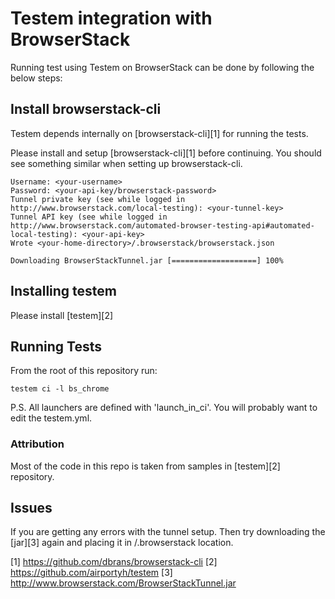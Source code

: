 Testem integration with BrowserStack
====================================

Running test using Testem on BrowserStack can be done by following the below steps:

Install browserstack-cli
------------------------
Testem depends internally on [browserstack-cli][1] for running the tests.

Please install and setup [browserstack-cli][1] before continuing. You should see something similar when setting up browserstack-cli.

	Username: <your-username>
	Password: <your-api-key/browserstack-password>
	Tunnel private key (see while logged in http://www.browserstack.com/local-testing): <your-tunnel-key>
	Tunnel API key (see while logged in http://www.browserstack.com/automated-browser-testing-api#automated-local-testing): <your-api-key>
	Wrote <your-home-directory>/.browserstack/browserstack.json

	Downloading BrowserStackTunnel.jar [===================] 100%

Installing testem
-----------------
Please install [testem][2]

Running Tests
-------------
From the root of this repository run:

	testem ci -l bs_chrome

P.S. All launchers are defined with 'launch_in_ci'. You will probably want to edit the testem.yml.

### Attribution

Most of the code in this repo is taken from samples in [testem][2] repository.


## Issues
If you are getting any errors with the tunnel setup. Then try downloading the [jar][3] again and placing it in <your-home-directory>/.browserstack location.


[1] https://github.com/dbrans/browserstack-cli
[2] https://github.com/airportyh/testem
[3] http://www.browserstack.com/BrowserStackTunnel.jar
